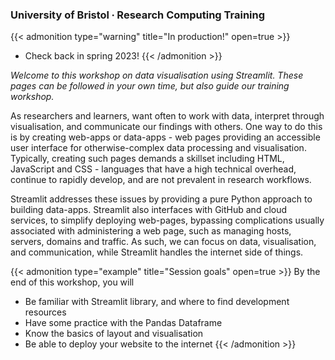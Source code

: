 ### University of Bristol ∙ Research Computing Training

{{< admonition type="warning" title="In production!" open=true >}}
- Check back in spring 2023!
{{< /admonition >}}

*Welcome to this workshop on data visualisation using Streamlit. These pages can be followed in your own time, but also guide our training workshop.*

As researchers and learners, want often to work with data, interpret through visualisation, and communicate our findings with others. One way to do this is by creating web-apps or data-apps - web pages providing an accessible user interface for otherwise-complex data processing and visualisation. Typically, creating such pages demands a skillset including HTML, JavaScript and CSS - languages that have a high technical overhead, continue to rapidly develop, and are not prevalent in research workflows. 

Streamlit addresses these issues by providing a pure Python approach to building data-apps. Streamlit also interfaces with GitHub and cloud services, to simplify deploying web-pages, bypassing complications usually associated with administering a web page, such as managing hosts, servers, domains and traffic. As such, we can focus on data, visualisation, and communication, while Streamlit handles the internet side of things.

{{< admonition type="example" title="Session goals" open=true >}}
By the end of this workshop, you will
- Be familiar with Streamlit library, and where to find development resources 
- Have some practice with the Pandas Dataframe
- Know the basics of layout and visualisation
- Be able to deploy your website to the internet
{{< /admonition >}}




